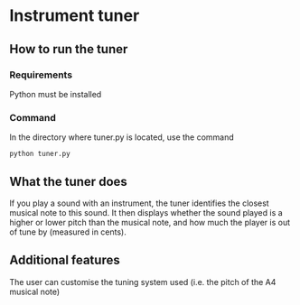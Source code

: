 # Instrument tuner

## How to run the tuner

### Requirements
Python must be installed

### Command
In the directory where tuner.py is located, use the command
```
python tuner.py
```

## What the tuner does

If you play a sound with an instrument, the tuner identifies the closest musical note to this sound. It then displays whether the sound played is a higher or lower pitch than the musical note, and how much the player is out of tune by (measured in cents). 

## Additional features

The user can customise the tuning system used (i.e. the pitch of the A4 musical note)
